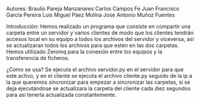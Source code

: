Autores:
Braulio Pareja Manzanares
Carlos Campos Fe
Juan Francisco García Pereira
Luis Miguel Páez Molina
Jose Antonio Muñoz Fuentes

Introducción:
Hemos realizado un programa que consiste en compartir una carpeta entre un servidor y varios
clientes de modo que los clientes tendrán accesos local en su equipo a todos los archivos del
servidor y viceversa, así se actualizaran todos los archivos para que estén en las dos carpetas.
Hemos utilizado Zeromq para la conexión entre los equipos y la transferencia de ficheros.

¿Como se usa?
Se ejecuta el archivo servidor.py en el servidor para que este activo, y en el cliente se
ejecuta el archivo cliente.py seguido de la ip a la que queremos sincronizar para empezar a
sincronizar las carpetas, si se deja ejecutándose se actualizara la carpeta del cliente cada diez
segundos para así tenerla actualizada constantemente.
